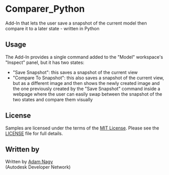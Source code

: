 # Comparer_Python
Add-In that lets the user save a snapshot of the current model then compare it to a later state - written in Python

## Usage
The Add-In provides a single command added to the "Model" workspace's "Inspect" panel, but it has two states:
- "Save Snapshot": this saves a snapshot of the current view
- "Compare To Snapshot": this also saves a snapshot of the current view, but as a different image and then shows the newly created image and the one previously created by the "Save Snapshot" command inside a webpage where the user can easily swap between the snapshot of the two states and compare them visually
 
## License
Samples are licensed under the terms of the [MIT License](http://opensource.org/licenses/MIT). Please see the [LICENSE](LICENSE) file for full details.

## Written by 
Written by [Adam Nagy](http://adndevblog.typepad.com/manufacturing/adam-nagy.html)  <br />
(Autodesk Developer Network)
 
